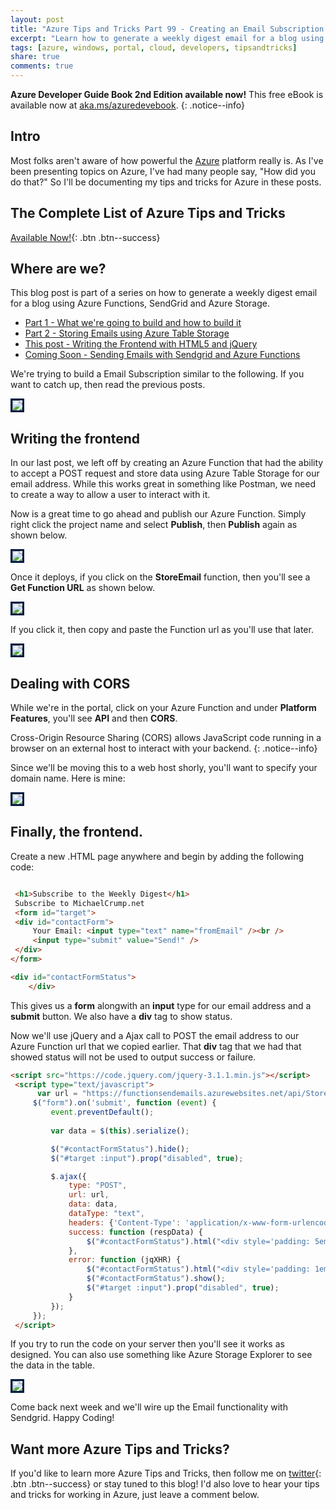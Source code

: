 ```yaml
---
layout: post
title: "Azure Tips and Tricks Part 99 - Creating an Email Subscription with Azure Functions - Writing the Frontend"
excerpt: "Learn how to generate a weekly digest email for a blog using Azure Functions, SendGrid and Azure Storage"
tags: [azure, windows, portal, cloud, developers, tipsandtricks]
share: true
comments: true
---
```


**Azure Developer Guide Book 2nd Edition available now!** This free eBook is available now at [aka.ms/azuredevebook](https://aka.ms/azuredevebook).
{: .notice--info}

## Intro

Most folks aren't aware of how powerful the [Azure](http://www.azure.com) platform really is. As I've been presenting topics on Azure, I've had many people say, "How did you do that?" So I'll be documenting my tips and tricks for Azure in these posts.

## The Complete List of Azure Tips and Tricks

[Available Now!](https://michaelcrump.net/azure-tips-and-tricks-complete-list/){: .btn .btn--success} 

## Where are we?

This blog post is part of a series on how to generate a weekly digest email for a blog using Azure Functions, SendGrid and Azure Storage. 

* [Part 1 - What we're going to build and how to build it](http://www.michaelcrump.net/azure-tips-and-tricks97/)
* [Part 2 - Storing Emails using Azure Table Storage](http://www.michaelcrump.net/azure-tips-and-tricks98/)
* [This post - Writing the Frontend with HTML5 and jQuery](http://www.michaelcrump.net/azure-tips-and-tricks99/)
* [Coming Soon - Sending Emails with Sendgrid and Azure Functions](http://www.michaelcrump.net/azure-tips-and-tricks100/)

We're trying to build a Email Subscription similar to the following. If you want to catch up, then read the previous posts. 

<img style="border:3px solid #021a40" src="/files/emailsub1.png">

## Writing the frontend

In our last post, we left off by creating an Azure Function that had the ability to accept a POST request and store data using Azure Table Storage for our email address. While this works great in something like Postman, we need to create a way to allow a user to interact with it.

Now is a great time to go ahead and publish our Azure Function. Simply right click the project name and select **Publish**, then **Publish** again as shown below. 

<img style="border:3px solid #021a40" src="/files/emailsub8.png">

Once it deploys, if you click on the **StoreEmail** function, then you'll see a **Get Function URL** as shown below. 

<img style="border:3px solid #021a40" src="/files/emailsub9.png">

If you click it, then copy and paste the Function url as you'll use that later. 

<img style="border:3px solid #021a40" src="/files/emailsub10.png">

## Dealing with CORS

While we're in the portal, click on your Azure Function and under **Platform Features**, you'll see **API** and then **CORS**. 

Cross-Origin Resource Sharing (CORS) allows JavaScript code running in a browser on an external host to interact with your backend. 
{: .notice--info} 

Since we'll be moving this to a web host shorly, you'll want to specify your domain name. Here is mine:

<img style="border:3px solid #021a40" src="/files/emailsub11.png">

## Finally, the frontend. 

Create a new .HTML page anywhere and begin by adding the following code:

```html

 <h1>Subscribe to the Weekly Digest</h1>
 Subscribe to MichaelCrump.net
 <form id="target">
 <div id="contactForm">
     Your Email: <input type="text" name="fromEmail" /><br />
     <input type="submit" value="Send!" />
 </div>
</form>

<div id="contactFormStatus">
    </div>
```

This gives us a **form** alongwith an **input** type for our email address and a **submit** button. We also have a **div** tag to show status. 

Now we'll use jQuery and a Ajax call to POST the email address to our Azure Function url that we copied earlier. That **div** tag that we had that showed status will not be used to output success or failure. 

```html
<script src="https://code.jquery.com/jquery-3.1.1.min.js"></script>
 <script type="text/javascript">
      var url = "https://functionsendemails.azurewebsites.net/api/StoreEmail?code=hKngrr6sq35GJ8cb6al4K6oP0cRphKNDMXpLrCtoNCJzM0ZDwJNkJQ==";
     $("form").on('submit', function (event) {
         event.preventDefault();
  
         var data = $(this).serialize();

         $("#contactFormStatus").hide();
         $("#target :input").prop("disabled", true);

         $.ajax({
             type: "POST",
             url: url,
             data: data,
             dataType: "text",
             headers: {'Content-Type': 'application/x-www-form-urlencoded'},
             success: function (respData) {
                 $("#contactFormStatus").html("<div style='padding: 5em 1em; text-align: center; color: #001088'>" + respData + "</div>");
             },
             error: function (jqXHR) {
                 $("#contactFormStatus").html("<div style='padding: 1em; text-align: center; color: #d20808'>An error occurred: " + jqXHR.responseText + "</div>");
                 $("#contactFormStatus").show();
                 $("#target :input").prop("disabled", true);
             }
         });
     });
 </script>
```

If you try to run the code on your server then you'll see it works as designed. You can also use something like Azure Storage Explorer to see the data in the table. 

<img style="border:3px solid #021a40" src="/files/emailsub11.gif">

Come back next week and we'll wire up the Email functionality with Sendgrid. Happy Coding!


## Want more Azure Tips and Tricks?

If you'd like to learn more Azure Tips and Tricks, then follow me on [twitter](http://twitter.com/mbcrump){: .btn .btn--success} or stay tuned to this blog! I'd also love to hear your tips and tricks for working in Azure, just leave a comment below. 